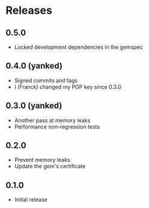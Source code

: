 # Releases

## 0.5.0

* Locked development dependencies in the gemspec

## 0.4.0 (yanked)

* Signed commits and tags
* I (Franck) changed my PGP key since 0.3.0

## 0.3.0 (yanked)

* Another pass at memory leaks
* Performance non-regression tests

## 0.2.0

* Prevent memory leaks
* Update the gem's certificate

## 0.1.0

* Initial release
